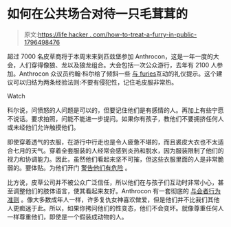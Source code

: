 # 如何在公共场合对待一只毛茸茸的

> 原文:[https://life hacker . com/how-to-treat-a-furry-in-public-1796498476](https://lifehacker.com/how-to-treat-a-furry-in-public-1796498476)

超过 7000 名皮草商将于本周末来到匹兹堡参加 Anthrocon，这是一年一度的大会，人们穿得像狼、龙以及狼龙组合。大会包括一次公众游行，去年有 2100 人参加。Anthrocon 众议员约翰·科尔给了倾斜一些 [与 furies](https://theincline.com/2017/06/27/6-etiquette-tips-for-meeting-furries-at-anthrocon-in-pittsburgh-this-weekend/)互动的礼仪提示。这个建议可以归结为两条经验法则:不要有侵犯性，记住毛皮服非常热。

Watch

科尔说，问愤怒的人问题是可以的，但要记住他们是有感情的人。再加上有些宁愿不说话。要求拍照，问能不能进一步提问。如果你有孩子，教他们不要拥挤任何人或未经他们允许触摸他们。

即使穿着透气的衣服，在游行中行走也是令人疲惫不堪的，而且裘皮大衣也不太适合七月的天气。穿着全套服装的人经常会感到炎热和脱水，因为服装限制了他们的视力和协调能力。因此，虽然他们看起来坚不可摧，但这些衣服里面的人是非常脆弱的。要体贴。为他们开门 [警告他们有危险](https://forum.eurofurence.org/index.php?topic=933.0;wap2) 。

比方说，皮草公司并不被公众广泛信任，所以他们在与孩子们互动时非常小心，甚至调整他们的肢体语言，使其看起来友好。Anthrocon 有一套彻底的 [与会者行为准则](https://www.anthrocon.org/node/11/anthrocon-standards-conduct-v371) 。像大多数成年人一样，许多复仇女神喜欢做爱，但是他们并不比我们其他人更痴迷于此。所以，如果你拷问他们的性变态，他们不会变坏。就像尊重任何人一样尊重他们，即使是一个假装成动物的人。